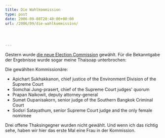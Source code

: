 ```yaml
---
title: Die Wahlkommission
type: post
date: 2006-09-08T20:40:00+00:00
url: /2006/09/die-wahlkommission/




---
```

Gestern wurde [die neue Election Commission][1] gewählt. Für die Bekanntgabe der Ergebnisse wurde sogar meine Thaisoap unterbrochen:

Die gewählten Kommissionäre:

  * Apichart Sukhakkanon, chief justice of the Environment Division of the Supreme Court
  * Somchai Jung-prasert, chief of the Supreme Court judges' quorum
  * Prapan Naikowit, deputy attorney-general
  * Sumet Oupanisakorn, senior judge of the Southern Bangkok Criminal Court
  * Sodsri Satayathum, senior Supreme Court judge and the only female nomimee

Drei offene Thaksingegner wurden nicht gewählt. Und wenn ich das richtig sehe, haben wir hier das erste Mal eine Frau in der Kommission.

 [1]: http://www.nationmultimedia.com/breakingnews/read.php?newsid=30013161
